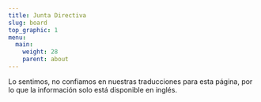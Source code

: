 ```yaml
---
title: Junta Directiva
slug: board
top_graphic: 1
menu:
  main:
    weight: 28
    parent: about
---
```

Lo sentimos, no confiamos en nuestras traducciones para esta página, por lo que la información solo está disponible en inglés.